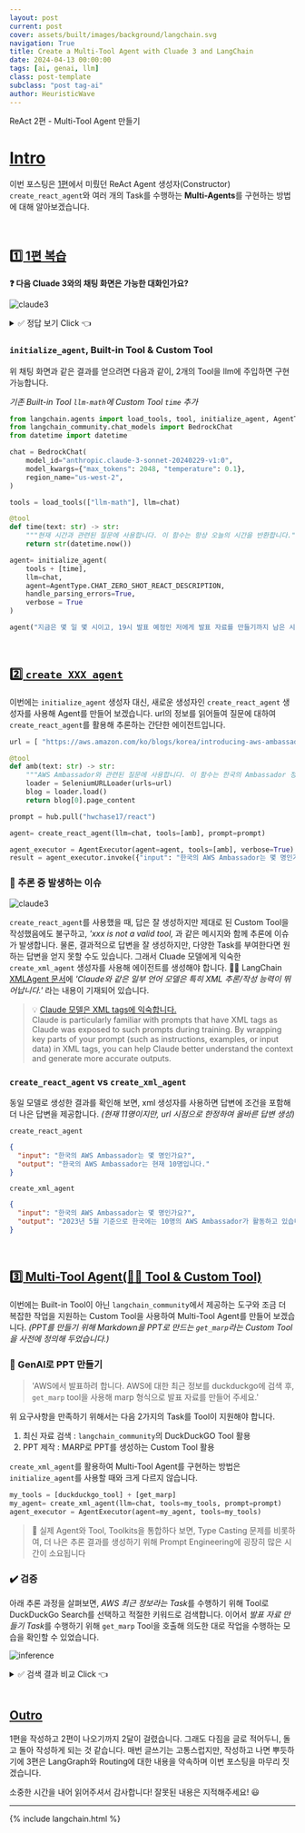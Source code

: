 ```yaml
---
layout: post
current: post
cover: assets/built/images/background/langchain.svg
navigation: True
title: Create a Multi-Tool Agent with Cluade 3 and LangChain
date: 2024-04-13 00:00:00
tags: [ai, genai, llm]
class: post-template
subclass: "post tag-ai"
author: HeuristicWave
---
```


ReAct 2편 - Multi-Tool Agent 만들기

# <a href="#intro">Intro</a>

이번 포스팅은 [1편](https://heuristicwave.github.io/ReAct)에서 미뤘던 ReAct Agent 생성자(Constructor) `create_react_agent`와 여러 개의 Task를 수행하는 **Multi-Agents**를 구현하는 방법에 대해 알아보겠습니다.

<br>

## <a href="#review-part-1">1️⃣ 1편 복습</a>

**❓ 다음 Cluade 3와의 채팅 화면은 가능한 대화인가요?**

![claude3](../../assets/built/images/post/ai/ReAct/datetime.png)

<details><summary markdown="span">✅ 정답 보기 Click 👈</summary>

정답은 가능할 수도 아닐 수도 있습니다. 🙄 무슨 말이냐고요?

콘솔 화면에서는 불가능한 화면이지만, Cluade API를 호출한다면, 가능한 대화입니다.

위 사진에서 보이는, 현 시간을 인식하는 기능과 `Cluade 3`에게 존재하지 않습니다. 또한, 수학 계산 능력도 부족합니다. 그러나, [지난 1편](https://heuristicwave.github.io/ReAct)에서 이야기한 Tools을 활용한 ReAct 기법을 적용하면 가능합니다.

</details>

### `initialize_agent`, Built-in Tool & Custom Tool

위 채팅 화면과 같은 결과를 얻으려면 다음과 같이, 2개의 Tool을 llm에 주입하면 구현 가능합니다.

_기존 Built-in Tool `llm-math`에 Custom Tool `time` 추가_

```python
from langchain.agents import load_tools, tool, initialize_agent, AgentType
from langchain_community.chat_models import BedrockChat
from datetime import datetime

chat = BedrockChat(
    model_id="anthropic.claude-3-sonnet-20240229-v1:0",
    model_kwargs={"max_tokens": 2048, "temperature": 0.1},
    region_name="us-west-2",
)

tools = load_tools(["llm-math"], llm=chat)

@tool
def time(text: str) -> str:
    """현재 시간과 관련된 질문에 사용합니다. 이 함수는 항상 오늘의 시간을 반환합니다."""
    return str(datetime.now())

agent= initialize_agent(
    tools + [time],
    llm=chat,
    agent=AgentType.CHAT_ZERO_SHOT_REACT_DESCRIPTION,
    handle_parsing_errors=True,
    verbose = True
)

agent("지금은 몇 일 몇 시이고, 19시 발표 예정인 저에게 발표 자료를 만들기까지 남은 시간은 몇 시간 인가요?")
```

<br>

## <a href="#create-xxx-agent">2️⃣ `create_XXX_agent`</a>

이번에는 `initialize_agent` 생성자 대신, 새로운 생성자인 `create_react_agent` 생성자를 사용해 Agent를 만들어 보겠습니다. url의 정보를 읽어들여 질문에 대하여 `create_react_agent`를 활용해 추론하는 간단한 에이전트입니다.

```python
url = [ "https://aws.amazon.com/ko/blogs/korea/introducing-aws-ambassador-program/" ]

@tool
def amb(text: str) -> str:
    """AWS Ambassador와 관련된 질문에 사용합니다. 이 함수는 한국의 Ambassador 정보를 반환합니다."""
    loader = SeleniumURLLoader(urls=url)
    blog = loader.load()
    return blog[0].page_content

prompt = hub.pull("hwchase17/react")

agent= create_react_agent(llm=chat, tools=[amb], prompt=prompt)

agent_executor = AgentExecutor(agent=agent, tools=[amb], verbose=True)
result = agent_executor.invoke({"input": "한국의 AWS Ambassador는 몇 명인가요?"})
```

### 🐞 추론 중 발생하는 이슈

![claude3](../../assets/built/images/post/ai/ReAct/error01.png)

`create_react_agent`를 사용했을 때, 답은 잘 생성하지만 제대로 된 Custom Tool을 작성했음에도 불구하고,
_'xxx is not a valid tool,_ 과 같은 메시지와 함께 추론에 이슈가 발생합니다. 물론, 결과적으로 답변을 잘 생성하지만, 다양한 Task를 부여한다면 원하는 답변을 얻지 못할 수도 있습니다. 그래서 Cluade 모델에게 익숙한 `create_xml_agent` 생성자를 사용해 에이전트를 생성해야 합니다. 🦜️🔗 LangChain [XMLAgent 문서](https://python.langchain.com/docs/modules/agents/agent_types/xml_agent/)에 _'Claude와 같은 일부 언어 모델은 특히 XML 추론/작성 능력이 뛰어납니다.'_ 라는 내용이 기재되어 있습니다.

> 💡 [Claude 모델은 XML tags에 익숙합니다.](https://docs.anthropic.com/claude/docs/use-xml-tags) <br> Claude is particularly familiar with prompts that have XML tags as Claude was exposed to such prompts during training. By wrapping key parts of your prompt (such as instructions, examples, or input data) in XML tags, you can help Claude better understand the context and generate more accurate outputs.

### `create_react_agent` vs `create_xml_agent`

동일 모델로 생성한 결과를 확인해 보면, xml 생성자를 사용하면 답변에 조건을 포함해 더 나은 답변을 제공합니다. _(현재 11명이지만, url 시점으로 한정하여 올바른 답변 생성)_

`create_react_agent`

```json
{
  "input": "한국의 AWS Ambassador는 몇 명인가요?",
  "output": "한국의 AWS Ambassador는 현재 10명입니다."
}
```

`create_xml_agent`

```json
{
  "input": "한국의 AWS Ambassador는 몇 명인가요?",
  "output": "2023년 5월 기준으로 한국에는 10명의 AWS Ambassador가 활동하고 있습니다."
}
```

<br>

## <a href="#multi-tool-agent">3️⃣ Multi-Tool Agent(🦜️🔗 Tool & Custom Tool)</a>

이번에는 Built-in Tool이 아닌 `langchain_community`에서 제공하는 도구와 조금 더 복잡한 작업을 지원하는 Custom Tool을 사용하여 Multi-Tool Agent를 만들어 보겠습니다. _(PPT를 만들기 위해 Markdown을 PPT로 만드는 `get_marp`라는 Custom Tool을 사전에 정의해 두었습니다.)_

### 🧭 GenAI로 PPT 만들기

> 'AWS에서 발표하려 합니다. AWS에 대한 최근 정보를 duckduckgo에 검색 후, `get_marp` tool을 사용해 marp 형식으로 발표 자료를 만들어 주세요.'

위 요구사항을 만족하기 위해서는 다음 2가지의 Task를 Tool이 지원해야 합니다.

1. 최신 자료 검색 : `langchain_community`의 DuckDuckGO Tool 활용
2. PPT 제작 : MARP로 PPT를 생성하는 Custom Tool 활용

`create_xml_agent`를 활용하여 Multi-Tool Agent를 구현하는 방법은 `initialize_agent`를 사용할 때와 크게 다르지 않습니다.

```python
my_tools = [duckduckgo_tool] + [get_marp]
my_agent= create_xml_agent(llm=chat, tools=my_tools, prompt=prompt)
agent_executor = AgentExecutor(agent=my_agent, tools=my_tools)
```

> 👿 실제 Agent와 Tool, Toolkits을 통합하다 보면, Type Casting 문제를 비롯하여, 더 나은 추론 결과를 생성하기 위해 Prompt Engineering에 굉장히 많은 시간이 소요됩니다

### ✔️ 검증

아래 추론 과정을 살펴보면, *AWS 최근 정보라는 Task*를 수행하기 위해 Tool로 DuckDuckGo Search를 선택하고 적절한 키워드로 검색합니다. 이어서 *발표 자료 만들기 Task*를 수행하기 위해 `get_marp` Tool을 호출해 의도한 대로 작업을 수행하는 모습을 확인할 수 있었습니다.

![inference](../../assets/built/images/post/ai/ReAct/inference.png)

<details><summary markdown="span">✅ 검색 결과 비교 Click 👈</summary>

실제 duckduckgo에 'AWS latest news'로 검색한 화면과 PPT를 만들기 위해 MARP 형식으로 작성한 내용이 동일합니다.

```markdown
# AWS 최신 뉴스

## AWS Deadline Cloud 발표 (2024년 4월 2일)

- 완전 관리형 렌더링 서비스
- 렌더링 파이프라인 효율성 향상
- 더 많은 작업 처리 가능

## NVIDIA와 AWS 통합 강화

- 고객 코드 및 데이터 보안 강화
- 독립적으로 NCC 그룹에 의해 검증됨

## re:Invent 2023 주요 발표

- 생성 AI가 주요 관심사
- 실제 비즈니스 이득을 위한 혁신
- 보안, 선택, 성능 향상
- 데이터 정렬 및 거버넌스 지원
```

![duckduckgo](../../assets/built/images/post/ai/ReAct/duckduckgo.png)

</details>

<br>

## <a href="#outro">Outro</a>

1편을 작성하고 2편이 나오기까지 2달이 걸렸습니다. 그래도 다짐을 글로 적어두니, 돌고 돌아 작성하게 되는 것 같습니다. 매번 글쓰기는 고통스럽지만, 작성하고 나면 뿌듯하기에 3편은 LangGraph와 Routing에 대한 내용을 약속하며 이번 포스팅을 마무리 짓겠습니다.

소중한 시간을 내어 읽어주셔서 감사합니다! 잘못된 내용은 지적해주세요! 😃

---

{% include langchain.html %}
